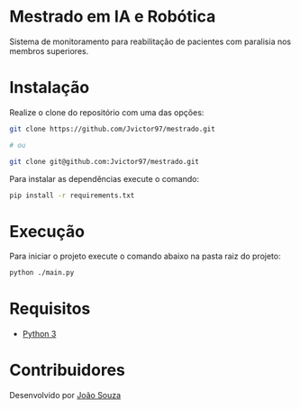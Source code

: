 # Mestrado em IA e Robótica

Sistema de monitoramento para reabilitação de pacientes com paralisia nos membros superiores.

# Instalação

Realize o clone do repositório com uma das opções:

```sh
git clone https://github.com/Jvictor97/mestrado.git

# ou

git clone git@github.com:Jvictor97/mestrado.git

```

Para instalar as dependências execute o comando:

```sh
pip install -r requirements.txt
```

# Execução

Para iniciar o projeto execute o comando abaixo na pasta raiz do projeto:

```sh
python ./main.py
```

# Requisitos

- [Python 3](https://www.python.org/)

# Contribuidores

Desenvolvido por [João Souza](https://github.com/Jvictor97)
